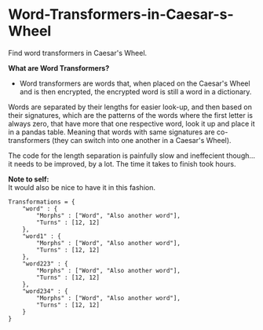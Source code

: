 # Word-Transformers-in-Caesar-s-Wheel
Find word transformers in Caesar's Wheel. 

**What are Word Transformers?**
- Word transformers are words that, when placed on the Caesar's Wheel and is then encrypted, the encrypted word is still a word in a dictionary.

Words are separated by their lengths for easier look-up, and then based on their signatures, which are the patterns of the words where the first letter is always zero, that have
more that one respective word, look it up and place it in a pandas table. Meaning that words with same signatures are co-transformers (they can switch into one another in a
Caesar's Wheel).

The code for the length separation is painfully slow and ineffecient though... it needs to be improved, by a lot. The time it takes to finish took hours.

**Note to self:**\
It would also be nice to have it in this fashion.
```
Transformations = {
    "word" : {
        "Morphs" : ["Word", "Also another word"],
        "Turns" : [12, 12]
    },
    "word1" : {
        "Morphs" : ["Word", "Also another word"],
        "Turns" : [12, 12]
    },
    "word223" : {
        "Morphs" : ["Word", "Also another word"],
        "Turns" : [12, 12]
    },
    "word234" : {
        "Morphs" : ["Word", "Also another word"],
        "Turns" : [12, 12]
    }
}
```

